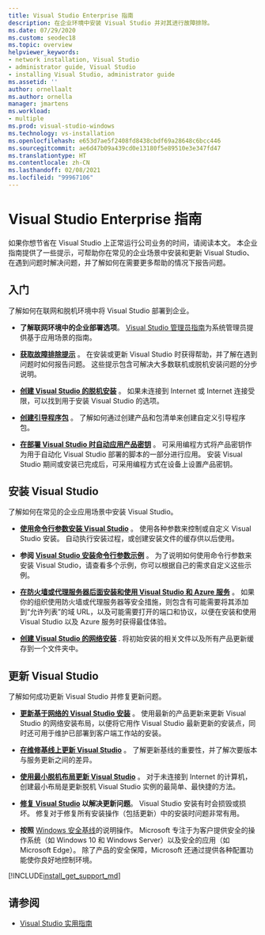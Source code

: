 ```yaml
---
title: Visual Studio Enterprise 指南
description: 在企业环境中安装 Visual Studio 并对其进行故障排除。
ms.date: 07/29/2020
ms.custom: seodec18
ms.topic: overview
helpviewer_keywords:
- network installation, Visual Studio
- administrator guide, Visual Studio
- installing Visual Studio, administrator guide
ms.assetid: ''
author: ornellaalt
ms.author: ornella
manager: jmartens
ms.workload:
- multiple
ms.prod: visual-studio-windows
ms.technology: vs-installation
ms.openlocfilehash: e653d7ae5f2408fd8438cbdf69a28648c6bcc446
ms.sourcegitcommit: ae6d47b09a439cd0e13180f5e89510e3e347fd47
ms.translationtype: HT
ms.contentlocale: zh-CN
ms.lasthandoff: 02/08/2021
ms.locfileid: "99967106"
---
```

# <a name="visual-studio-enterprise-guide"></a>Visual Studio Enterprise 指南
如果你想节省在 Visual Studio 上正常运行公司业务的时间，请阅读本文。 本企业指南提供了一些提示，可帮助你在常见的企业场景中安装和更新 Visual Studio、在遇到问题时解决问题，并了解如何在需要更多帮助的情况下报告问题。 

## <a name="get-started"></a>入门 
了解如何在联网和脱机环境中将 Visual Studio 部署到企业。 

- **了解联网环境中的企业部署选项**。 [Visual Studio 管理员指南](visual-studio-administrator-guide.md)为系统管理员提供基于应用场景的指南。 

- **[获取故障排除提示](troubleshooting-installation-issues.md)** 。 在安装或更新 Visual Studio 时获得帮助，并了解在遇到问题时如何报告问题。 这些提示包含可解决大多数联机或脱机安装问题的分步说明。 

- **[创建 Visual Studio 的脱机安装](create-an-offline-installation-of-visual-studio.md)** 。 如果未连接到 Internet 或 Internet 连接受限，可以找到用于安装 Visual Studio 的选项。 

- **[创建引导程序包](../deployment/creating-bootstrapper-packages.md)** 。 了解如何通过创建产品和包清单来创建自定义引导程序包。 

- **[在部署 Visual Studio 时自动应用产品密钥](automatically-apply-product-keys-when-deploying-visual-studio.md)** 。 可采用编程方式将产品密钥作为用于自动化 Visual Studio 部署的脚本的一部分进行应用。 安装 Visual Studio 期间或安装已完成后，可采用编程方式在设备上设置产品密钥。 

## <a name="install-visual-studio"></a>安装 Visual Studio 

了解如何在常见的企业应用场景中安装 Visual Studio。 

- **[使用命令行参数安装 Visual Studio](use-command-line-parameters-to-install-visual-studio.md)** 。 使用各种参数来控制或自定义 Visual Studio 安装。 自动执行安装过程，或创建安装文件的缓存供以后使用。 

- **参阅 [Visual Studio 安装命令行参数示例](command-line-parameter-examples.md)** 。 为了说明如何使用命令行参数来安装 Visual Studio，请查看多个示例，你可以根据自己的需求自定义这些示例。 

- **[在防火墙或代理服务器后面安装和使用 Visual Studio 和 Azure 服务](install-and-use-visual-studio-behind-a-firewall-or-proxy-server.md)** 。 如果你的组织使用防火墙或代理服务器等安全措施，则包含有可能需要将其添加到“允许列表”的域 URL，以及可能需要打开的端口和协议，以便在安装和使用 Visual Studio 以及 Azure 服务时获得最佳体验。 

- **[创建 Visual Studio 的网络安装](create-a-network-installation-of-visual-studio.md)** . 将初始安装的相关文件以及所有产品更新缓存到一个文件夹中。  

## <a name="update-visual-studio"></a>更新 Visual Studio 

了解如何成功更新 Visual Studio 并修复更新问题。 

- **[更新基于网络的 Visual Studio 安装](update-a-network-installation-of-visual-studio.md)** 。 使用最新的产品更新来更新 Visual Studio 的网络安装布局，以便将它用作 Visual Studio 最新更新的安装点，同时还可用于维护已部署到客户端工作站的安装。

- **[在维修基线上更新 Visual Studio](update-servicing-baseline.md)** 。 了解更新基线的重要性，并了解次要版本与服务更新之间的差异。 

- **[使用最小脱机布局更新 Visual Studio](update-minimal-layout.md)** 。 对于未连接到 Internet 的计算机，创建最小布局是更新脱机 Visual Studio 实例的最简单、最快捷的方法。

- **[修复 Visual Studio](repair-visual-studio.md) 以解决更新问题**。 Visual Studio 安装有时会损毁或损坏。 修复对于修复所有安装操作（包括更新）中的安装时问题非常有用。 

- **按照** [Windows 安全基线](/windows/security/threat-protection/windows-security-baselines)的说明操作。 Microsoft 专注于为客户提供安全的操作系统（如 Windows 10 和 Windows Server）以及安全的应用（如 Microsoft Edge）。 除了产品的安全保障，Microsoft 还通过提供各种配置功能使你良好地控制环境。 

[!INCLUDE[install_get_support_md](includes/install_get_support_md.md)]

## <a name="see-also"></a>请参阅 

- [Visual Studio 实用指南](../ide/productivity-features.md)